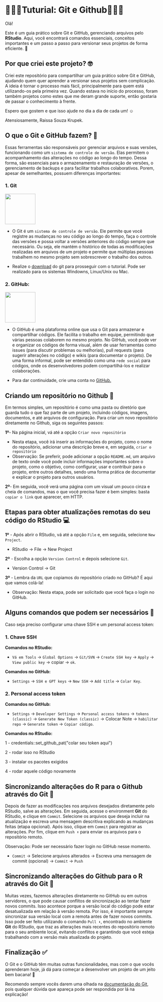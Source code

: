 # 👩🏻‍💻Tuturial: Git e Github👩🏻‍💻

Olá!

Este é um guia prático sobre Git e GitHub, gerenciando arquivos pelo **RStudio**. Aqui, você encontrará comandos essenciais, conceitos importantes e um passo a passo para versionar seus projetos de forma eficiente. 🚀

## Por que criei este projeto? 🤓
Criei este repositório para compartilhar um guia prático sobre Git e GitHub, ajudando quem quer aprender a versionar seus projetos sem complicação. A ideia é tornar o processo mais fácil, principalmente para quem está utilizando-os pela primeira vez. Quando estava no início do processo, foram também projetos como estes que me deram grande suporte, então gostaria de passar o conhecimento à frente.

Espero que gostem e que isso ajude no dia a dia de cada um! ☺️

Atensiosamente, Raissa Souza Krupek.

## O que o Git e GitHub fazem? 🧐
Essas ferramentas são responsáveis por gerenciar arquivos e suas versões, funcionando como um `sistema de controle de versão`. Elas permitem o acompanhamento das alterações no código ao longo do tempo. Dessa forma, são essenciais para o armazenamento e restauração de versões, o gerenciamento de backups e para facilitar trabalhos colaborativos. 
Porem, apesar de semelhantes, possuem diferenças importantes:

### 1. Git
  <img src="https://git-scm.com/images/logos/downloads/Git-Icon-1788C.png" width="100">

- O Git é um `sistema de controle de versão`. Ele permite que você registre as mudanças no seu código ao longo do tempo, faça o controle das versões e possa voltar a versões anteriores do código sempre que necessário. Ou seja, ele mantém o histórico de todas as modificações realizadas em arquivos de um projeto e permite que múltiplas pessoas trabalhem no mesmo projeto sem sobrescrever o trabalho dos outros.

- Realize o [download](https://git-scm.com/downloads) do git para prosseguir com o tutorial. Pode ser realizado para os sistemas Windowns, Linux/Unix ou Mac.

### 2. GitHub:
  <img src="https://cdn-icons-png.flaticon.com/512/25/25231.png" width="100">
  
-  O GitHub é uma plataforma online que usa o Git para armazenar e compartilhar códigos. Ele facilita o trabalho em equipe, permitindo que várias pessoas colaborem no mesmo projeto. No GitHub, você pode ver e organizar os códigos de forma visual, além de usar ferramentas como issues (para discutir problemas ou melhorias), pull requests (para sugerir alterações no código) e wikis (para documentar o projeto). De uma forma informal, pode ser entendido como uma `rede social` para códigos, onde os desenvolvedores podem compartilhá-los e realizar colaborações.
  
-   Para dar continuidade, crie uma conta no [GitHub.](https://github.com)

## Criando um repositório no Github 📁

Em termos simples, um repositório  é como uma pasta ou diretório que guarda tudo o que faz parte de um projeto, incluindo códigos, imagens, documentos, e até arquivos de configuração. Para criar um novo repositório diretamente no Github, siga os seguintes passos:

**1º**- Na página inicial, vá até a opção `Criar novo repositório`

- Nesta etapa, você irá inserir as informações do projeto, como o nome do repositório, adicionar uma descrição breve e, em seguida, `criar o repositório`
- Observação: Se preferir, pode adicionar a opção `README.md`,  um arquivo de texto onde você pode incluir informações importantes sobre o projeto, como o objetivo, como configurar, usar e contribuir para o projeto, entre outros detalhes, sendo uma forma prática de documentar e explicar o projeto para outros usuários.

**2º**- Em seguida, você verá uma página com um visual um pouco cinza e cheia de comandos, mas o que você precisa fazer é bem simples: basta `copiar o link` que aparecer, em HTTP.

## Etapas para obter atualizações remotas do seu código do RStudio 💻

**1º** - Após abrir o RStudio, vá até a opção `File` e, em seguida, selecione `New Project`.
- RStudio → File → New Project

**2º** - Escolha a opção `Version Control` e depois selecione `Git`.
- Version Control → Git

**3º** - Lembra da `URL` que copiamos do repositório criado no GitHub? É aqui que vamos colá-la!
- Observação: Nesta etapa, pode ser solicitado que você faça o login no GitHub.

## Alguns comandos que podem ser necessários 📜
Caso seja preciso configurar uma chave SSH e um personal access token:
### 1. Chave SSH
**Comandos no RStudio:**
- `Vá em Tools` → `Global Options` → `Git/SVN` → `Create SSH key` → `Apply` → `View public key` → copiar → `ok`.

**Comandos no GitHub:**
- `Settings` → `SSH e GPT keys` → `New SSH` → `Add title` → `Colar Key`. 

### 2. Personal access token
**Comandos no GitHub:**
- `Settings` → `Developer Settings` → `Personal access tokens`  → `tokens (classic)` → `Generate New Token (classic)` → Colocar Note → `habilitar repo` → `Generate token` → `Copiar código`.

**Comandos no RStudio:**

  1 - credentials::set_github_pat("colar seu token aqui")

  2 - rodar isso no RStudio

  3 - instalar os pacotes exigidos

  4 - rodar aquele código novamente

## Sincronizando alterações do R para o Github através do Git 🔄
Depois de fazer as modificações nos arquivos desejados diretamente pelo RStudio, salve as alterações. Em seguida, acesse o environment **Git** do RStudio, e clique em  `Commit`. Selecione os arquivos que deseja incluir na atualização e escreva uma mensagem descritiva explicando as mudanças feitas (etapa opcional). Após isso, clique em `Commit` para registrar as alterações. Por fim, clique em `Push ⬆️` para enviar os arquivos para o repositório remoto.

Observação: Pode ser necessário fazer login no GitHub nesse momento.

- `Commit` → Selecione arquivos alterados → Escreva uma mensagem de commit (opcional) → `Commit` → `Push`

## Sincronizando alterações do Github para o R através do Git 🔄
Muitas vezes, fazemos alterações diretamente no GitHub ou em outros servidores, o que pode causar conflitos de sincronização ao tentar fazer novos commits. Isso acontece porque a versão local do código pode estar desatualizada em relação à versão remota. Por isso, é importante sempre sincronizar sua versão local com a remota antes de fazer novos commits. Isso pode ser feito utilizando o comando `Pull ⬇️`, encontrado no ambiente **Git** do RStudio, que traz as alterações mais recentes do repositório remoto para o seu ambiente local, evitando conflitos e garantindo que você esteja trabalhando com a versão mais atualizada do projeto.

## Finalização ✅

O Git e o GitHub têm muitas outras funcionalidades, mas com o que vocês aprenderam hoje, já dá para começar a desenvolver um projeto de um jeito bem bacana! 🚀

Recomendo sempre vocês darem uma olhada na [documentação do Git](https://git-scm.com/doc), pois qualquer dúvida que apareça pode ser respondida por lá na explicação!

